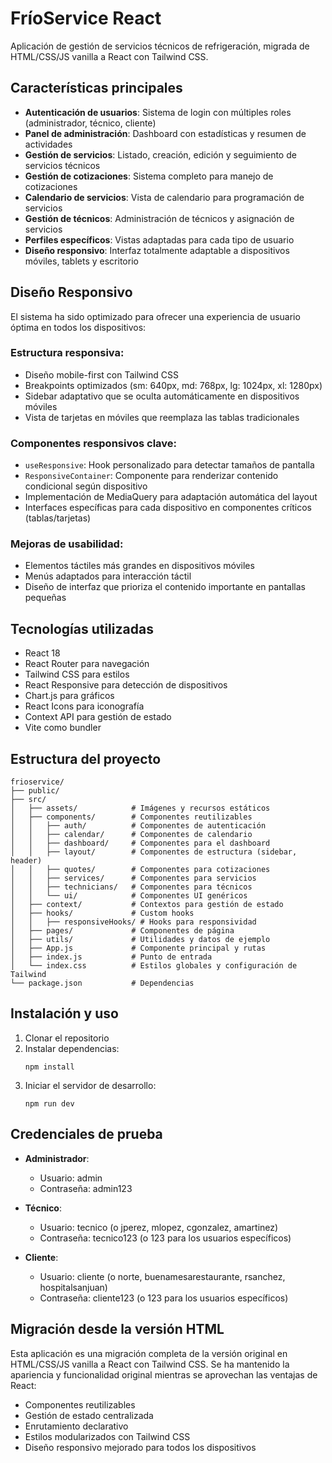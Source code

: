 # FríoService React

Aplicación de gestión de servicios técnicos de refrigeración, migrada de HTML/CSS/JS vanilla a React con Tailwind CSS.

## Características principales

- **Autenticación de usuarios**: Sistema de login con múltiples roles (administrador, técnico, cliente)
- **Panel de administración**: Dashboard con estadísticas y resumen de actividades
- **Gestión de servicios**: Listado, creación, edición y seguimiento de servicios técnicos
- **Gestión de cotizaciones**: Sistema completo para manejo de cotizaciones
- **Calendario de servicios**: Vista de calendario para programación de servicios
- **Gestión de técnicos**: Administración de técnicos y asignación de servicios
- **Perfiles específicos**: Vistas adaptadas para cada tipo de usuario
- **Diseño responsivo**: Interfaz totalmente adaptable a dispositivos móviles, tablets y escritorio

## Diseño Responsivo

El sistema ha sido optimizado para ofrecer una experiencia de usuario óptima en todos los dispositivos:

### Estructura responsiva:
- Diseño mobile-first con Tailwind CSS
- Breakpoints optimizados (sm: 640px, md: 768px, lg: 1024px, xl: 1280px)
- Sidebar adaptativo que se oculta automáticamente en dispositivos móviles
- Vista de tarjetas en móviles que reemplaza las tablas tradicionales

### Componentes responsivos clave:
- `useResponsive`: Hook personalizado para detectar tamaños de pantalla
- `ResponsiveContainer`: Componente para renderizar contenido condicional según dispositivo
- Implementación de MediaQuery para adaptación automática del layout
- Interfaces específicas para cada dispositivo en componentes críticos (tablas/tarjetas)

### Mejoras de usabilidad:
- Elementos táctiles más grandes en dispositivos móviles
- Menús adaptados para interacción táctil
- Diseño de interfaz que prioriza el contenido importante en pantallas pequeñas

## Tecnologías utilizadas

- React 18
- React Router para navegación
- Tailwind CSS para estilos
- React Responsive para detección de dispositivos
- Chart.js para gráficos
- React Icons para iconografía
- Context API para gestión de estado
- Vite como bundler

## Estructura del proyecto

```
frioservice/
├── public/
├── src/
│   ├── assets/            # Imágenes y recursos estáticos
│   ├── components/        # Componentes reutilizables
│   │   ├── auth/          # Componentes de autenticación
│   │   ├── calendar/      # Componentes de calendario
│   │   ├── dashboard/     # Componentes para el dashboard
│   │   ├── layout/        # Componentes de estructura (sidebar, header)
│   │   ├── quotes/        # Componentes para cotizaciones
│   │   ├── services/      # Componentes para servicios
│   │   ├── technicians/   # Componentes para técnicos
│   │   └── ui/            # Componentes UI genéricos
│   ├── context/           # Contextos para gestión de estado
│   ├── hooks/             # Custom hooks
│   │   ├── responsiveHooks/ # Hooks para responsividad
│   ├── pages/             # Componentes de página
│   ├── utils/             # Utilidades y datos de ejemplo
│   ├── App.js             # Componente principal y rutas
│   ├── index.js           # Punto de entrada
│   └── index.css          # Estilos globales y configuración de Tailwind
└── package.json           # Dependencias
```

## Instalación y uso

1. Clonar el repositorio
2. Instalar dependencias:
   ```
   npm install
   ```
3. Iniciar el servidor de desarrollo:
   ```
   npm run dev
   ```

## Credenciales de prueba

- **Administrador**: 
  - Usuario: admin
  - Contraseña: admin123

- **Técnico**: 
  - Usuario: tecnico (o jperez, mlopez, cgonzalez, amartinez)
  - Contraseña: tecnico123 (o 123 para los usuarios específicos)

- **Cliente**: 
  - Usuario: cliente (o norte, buenamesarestaurante, rsanchez, hospitalsanjuan)
  - Contraseña: cliente123 (o 123 para los usuarios específicos)

## Migración desde la versión HTML

Esta aplicación es una migración completa de la versión original en HTML/CSS/JS vanilla a React con Tailwind CSS. Se ha mantenido la apariencia y funcionalidad original mientras se aprovechan las ventajas de React:

- Componentes reutilizables
- Gestión de estado centralizada
- Enrutamiento declarativo
- Estilos modularizados con Tailwind CSS
- Diseño responsivo mejorado para todos los dispositivos